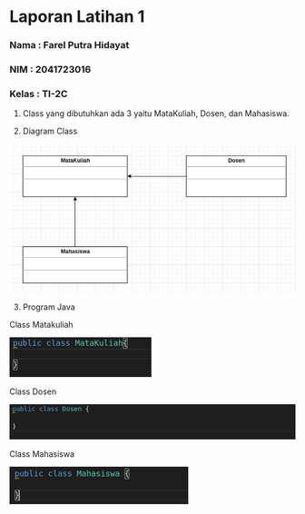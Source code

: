 # Laporan Latihan 1
### Nama : Farel Putra Hidayat
### NIM : 2041723016
### Kelas : TI-2C

1. Class yang dibutuhkan ada 3 yaitu MataKuliah, Dosen, dan Mahasiswa.

2. Diagram Class

![Output 1](https://github.com/farelkun/Praktikum-PBO/blob/master/Pertemuan%202/Teori/Latihan-1/img/Class%20Diagram.png?raw=true)

3. Program Java

Class Matakuliah

![Output 1](https://github.com/farelkun/Praktikum-PBO/blob/master/Pertemuan%202/Teori/Latihan-1/img/ssMataKuliah.png?raw=true)

Class Dosen

![Output 1](https://github.com/farelkun/Praktikum-PBO/blob/master/Pertemuan%202/Teori/Latihan-1/img/ssDosen.png?raw=true)

Class Mahasiswa

![Output 1](https://github.com/farelkun/Praktikum-PBO/blob/master/Pertemuan%202/Teori/Latihan-1/img/ssMahasiswa.png?raw=true)
